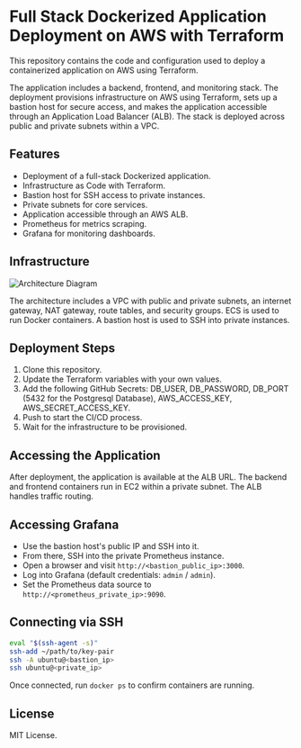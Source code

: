 # Full Stack Dockerized Application Deployment on AWS with Terraform

This repository contains the code and configuration used to deploy a containerized application on AWS using Terraform.

The application includes a backend, frontend, and monitoring stack. The deployment provisions infrastructure on AWS using Terraform, sets up a bastion host for secure access, and makes the application accessible through an Application Load Balancer (ALB). The stack is deployed across public and private subnets within a VPC.

## Features

* Deployment of a full-stack Dockerized application.
* Infrastructure as Code with Terraform.
* Bastion host for SSH access to private instances.
* Private subnets for core services.
* Application accessible through an AWS ALB.
* Prometheus for metrics scraping.
* Grafana for monitoring dashboards.

## Infrastructure

![Architecture Diagram]()

The architecture includes a VPC with public and private subnets, an internet gateway, NAT gateway, route tables, and security groups. ECS is used to run Docker containers. A bastion host is used to SSH into private instances.

## Deployment Steps

1. Clone this repository.
2. Update the Terraform variables with your own values.
3. Add the following GitHub Secrets: DB_USER, DB_PASSWORD, DB_PORT (5432 for the Postgresql Database), AWS_ACCESS_KEY, AWS_SECRET_ACCESS_KEY.
4. Push to start the CI/CD process.
5. Wait for the infrastructure to be provisioned.

## Accessing the Application

After deployment, the application is available at the ALB URL. The backend and frontend containers run in EC2 within a private subnet. The ALB handles traffic routing.

## Accessing Grafana

* Use the bastion host's public IP and SSH into it.
* From there, SSH into the private Prometheus instance.
* Open a browser and visit `http://<bastion_public_ip>:3000`.
* Log into Grafana (default credentials: `admin` / `admin`).
* Set the Prometheus data source to `http://<prometheus_private_ip>:9090`.

## Connecting via SSH

```bash
eval "$(ssh-agent -s)"
ssh-add ~/path/to/key-pair
ssh -A ubuntu@<bastion_ip>
ssh ubuntu@<private_ip>
```

Once connected, run `docker ps` to confirm containers are running.

## License

MIT License.
